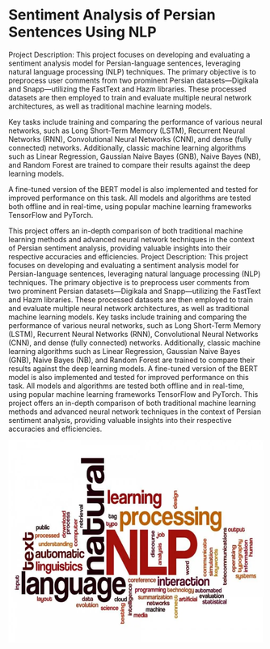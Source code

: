 # Sentiment Analysis of Persian Sentences Using NLP
Project Description: This project focuses on developing and evaluating a sentiment analysis model for Persian-language sentences, leveraging natural language processing (NLP) techniques. The primary objective is to preprocess user comments from two prominent Persian datasets—Digikala and Snapp—utilizing the FastText and Hazm libraries. These processed datasets are then employed to train and evaluate multiple neural network architectures, as well as traditional machine learning models.

Key tasks include training and comparing the performance of various neural networks, such as Long Short-Term Memory (LSTM), Recurrent Neural Networks (RNN), Convolutional Neural Networks (CNN), and dense (fully connected) networks. Additionally, classic machine learning algorithms such as Linear Regression, Gaussian Naive Bayes (GNB), Naive Bayes (NB), and Random Forest are trained to compare their results against the deep learning models.

A fine-tuned version of the BERT model is also implemented and tested for improved performance on this task. All models and algorithms are tested both offline and in real-time, using popular machine learning frameworks TensorFlow and PyTorch.

This project offers an in-depth comparison of both traditional machine learning methods and advanced neural network techniques in the context of Persian sentiment analysis, providing valuable insights into their respective accuracies and efficiencies.
Project Description: This project focuses on developing and evaluating a sentiment analysis model for Persian-language sentences, leveraging natural language processing (NLP) techniques. The primary objective is to preprocess user comments from two prominent Persian datasets—Digikala and Snapp—utilizing the FastText and Hazm libraries. These processed datasets are then employed to train and evaluate multiple neural network architectures, as well as traditional machine learning models. Key tasks include training and comparing the performance of various neural networks, such as Long Short-Term Memory (LSTM), Recurrent Neural Networks (RNN), Convolutional Neural Networks (CNN), and dense (fully connected) networks. Additionally, classic machine learning algorithms such as Linear Regression, Gaussian Naive Bayes (GNB), Naive Bayes (NB), and Random Forest are trained to compare their results against the deep learning models. A fine-tuned version of the BERT model is also implemented and tested for improved performance on this task. All models and algorithms are tested both offline and in real-time, using popular machine learning frameworks TensorFlow and PyTorch. This project offers an in-depth comparison of both traditional machine learning methods and advanced neural network techniques in the context of Persian sentiment analysis, providing valuable insights into their respective accuracies and efficiencies.


<a><img src="./NLP.webp" alt="NLP" width="800" height="400"/></a>
